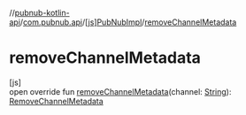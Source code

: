 //[pubnub-kotlin-api](../../../index.md)/[com.pubnub.api](../index.md)/[[js]PubNubImpl](index.md)/[removeChannelMetadata](remove-channel-metadata.md)

# removeChannelMetadata

[js]\
open override fun [removeChannelMetadata](remove-channel-metadata.md)(channel: [String](https://kotlinlang.org/api/latest/jvm/stdlib/kotlin/-string/index.html)): [RemoveChannelMetadata](../../com.pubnub.api.endpoints.objects.channel/-remove-channel-metadata/index.md)
